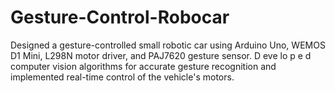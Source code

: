 # Gesture-Control-Robocar
Designed a gesture-controlled small robotic car using Arduino Uno, WEMOS D1 Mini, L298N motor driver, and PAJ7620 gesture sensor. D eve lo p e d computer vision algorithms for accurate gesture recognition and implemented real-time control of the vehicle's motors.
